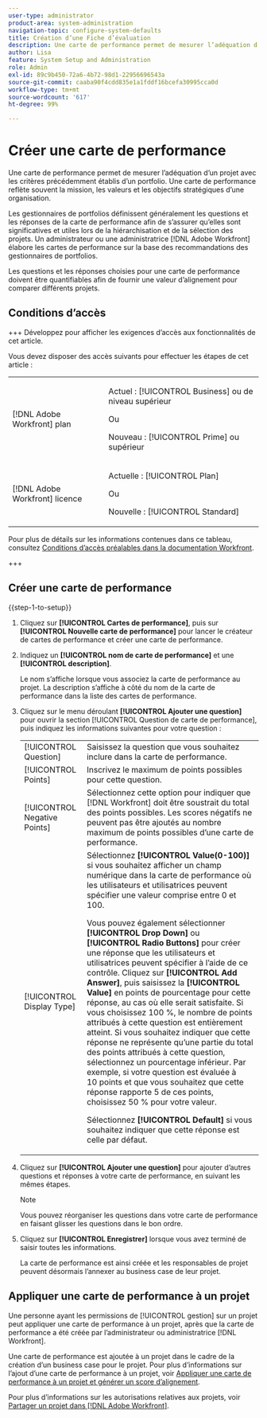 ```yaml
---
user-type: administrator
product-area: system-administration
navigation-topic: configure-system-defaults
title: Création d’une Fiche d’évaluation
description: Une carte de performance permet de mesurer l’adéquation d’un projet avec les critères précédemment établis d’un portfolio. Une carte de performance reflète souvent la mission, les valeurs et les objectifs stratégiques d’une organisation. Les gestionnaires de portfolios définissent généralement les questions et les réponses de la carte de performance afin de s’assurer qu’elles sont significatives et utiles lors de la hiérarchisation et de la sélection des projets. Un administrateur ou une administratrice  [!DNL Adobe Workfront]  élabore les cartes de performance sur la base des recommandations des gestionnaires de portfolios.
author: Lisa
feature: System Setup and Administration
role: Admin
exl-id: 89c9b450-72a6-4b72-98d1-22956696543a
source-git-commit: caaba90f4cdd835e1a1fddf16bcefa30995cca0d
workflow-type: tm+mt
source-wordcount: '617'
ht-degree: 99%

---
```


# Créer une carte de performance

<!--Audited: 01/2024-->

<!--DON'T DELETE, DRAFT OR HIDE THIS ARTICLE. IT IS LINKED TO THE PRODUCT, THROUGH THE CONTEXT SENSITIVE HELP LINKS.-->

Une carte de performance permet de mesurer l’adéquation d’un projet avec les critères précédemment établis d’un portfolio. Une carte de performance reflète souvent la mission, les valeurs et les objectifs stratégiques d’une organisation.

Les gestionnaires de portfolios définissent généralement les questions et les réponses de la carte de performance afin de s’assurer qu’elles sont significatives et utiles lors de la hiérarchisation et de la sélection des projets. Un administrateur ou une administratrice [!DNL Adobe Workfront] élabore les cartes de performance sur la base des recommandations des gestionnaires de portfolios.

Les questions et les réponses choisies pour une carte de performance doivent être quantifiables afin de fournir une valeur d’alignement pour comparer différents projets.

## Conditions d’accès

+++ Développez pour afficher les exigences d’accès aux fonctionnalités de cet article.

Vous devez disposer des accès suivants pour effectuer les étapes de cet article :

<table style="table-layout:auto"> 
 <col> 
 <col> 
 <tbody> 
  <tr> 
   <td role="rowheader">[!DNL Adobe Workfront] plan</td> 
   <td> <p>Actuel : [!UICONTROL Business] ou de niveau supérieur</p> 
   Ou
   <p>Nouveau : [!UICONTROL Prime] ou supérieur</p>
   </td> 
  </tr> 
  <tr> 
   <td role="rowheader">[!DNL Adobe Workfront] licence</td> 
   <td><p>Actuelle : [!UICONTROL Plan]</p>
   Ou
   <p>Nouvelle : [!UICONTROL Standard]</p>
   </td> 
  </tr> 
 </tbody> 
</table>

Pour plus de détails sur les informations contenues dans ce tableau, consultez [Conditions d’accès préalables dans la documentation Workfront](/help/quicksilver/administration-and-setup/add-users/access-levels-and-object-permissions/access-level-requirements-in-documentation.md).

+++

## Créer une carte de performance

{{step-1-to-setup}}

1. Cliquez sur **[!UICONTROL Cartes de performance]**, puis sur **[!UICONTROL Nouvelle carte de performance]** pour lancer le créateur de cartes de performance et créer une carte de performance.

1. Indiquez un **[!UICONTROL nom de carte de performance]** et une **[!UICONTROL description]**.

   Le nom s’affiche lorsque vous associez la carte de performance au projet. La description s’affiche à côté du nom de la carte de performance dans la liste des cartes de performance.

1. Cliquez sur le menu déroulant **[!UICONTROL Ajouter une question]** pour ouvrir la section [!UICONTROL Question de carte de performance], puis indiquez les informations suivantes pour votre question :

   <table style="table-layout:auto"> 
    <col> 
    <col> 
    <tbody> 
     <tr> 
      <td role="rowheader">[!UICONTROL Question]</td> 
      <td>Saisissez la question que vous souhaitez inclure dans la carte de performance.</td> 
     </tr> 
     <tr> 
      <td role="rowheader">[!UICONTROL Points]</td> 
      <td>Inscrivez le maximum de points possibles pour cette question.</td> 
     </tr> 
     <tr> 
      <td role="rowheader">[!UICONTROL Negative Points]</td> 
      <td>Sélectionnez cette option pour indiquer que [!DNL Workfront] doit être soustrait du total des points possibles. Les scores négatifs ne peuvent pas être ajoutés au nombre maximum de points possibles d’une carte de performance.</td> 
     </tr> 
     <tr> 
      <td role="rowheader">[!UICONTROL Display Type]</td> 
      <td>Sélectionnez <strong>[!UICONTROL Value(0-100)]</strong> si vous souhaitez afficher un champ numérique dans la carte de performance où les utilisateurs et utilisatrices peuvent spécifier une valeur comprise entre 0 et 100.<p>Vous pouvez également sélectionner <strong>[!UICONTROL Drop Down]</strong> ou <strong>[!UICONTROL Radio Buttons]</strong> pour créer une réponse que les utilisateurs et utilisatrices peuvent spécifier à l’aide de ce contrôle. Cliquez sur <strong>[!UICONTROL Add Answer]</strong>, puis saisissez la <strong>[!UICONTROL Value]</strong> en points de pourcentage pour cette réponse, au cas où elle serait satisfaite. Si vous choisissez 100 %, le nombre de points attribués à cette question est entièrement atteint. Si vous souhaitez indiquer que cette réponse ne représente qu’une partie du total des points attribués à cette question, sélectionnez un pourcentage inférieur. Par exemple, si votre question est évaluée à 10 points et que vous souhaitez que cette réponse rapporte 5 de ces points, choisissez 50 % pour votre valeur.</p>
      <p>Sélectionnez <strong>[!UICONTROL Default]</strong> si vous souhaitez indiquer que cette réponse est celle par défaut.</strong></p>
     </tr> 
    </tbody> 
   </table>

1. Cliquez sur **[!UICONTROL Ajouter une question]** pour ajouter d’autres questions et réponses à votre carte de performance, en suivant les mêmes étapes.

   >[!NOTE]
   >
   >Vous pouvez réorganiser les questions dans votre carte de performance en faisant glisser les questions dans le bon ordre.

1. Cliquez sur **[!UICONTROL Enregistrer]** lorsque vous avez terminé de saisir toutes les informations.

   La carte de performance est ainsi créée et les responsables de projet peuvent désormais l’annexer au business case de leur projet.

## Appliquer une carte de performance à un projet

Une personne ayant les permissions de [!UICONTROL gestion] sur un projet peut appliquer une carte de performance à un projet, après que la carte de performance a été créée par l’administrateur ou administratrice [!DNL Workfront].

Une carte de performance est ajoutée à un projet dans le cadre de la création d’un business case pour le projet. Pour plus d’informations sur l’ajout d’une carte de performance à un projet, voir [Appliquer une carte de performance à un projet et générer un score d’alignement](../../../manage-work/projects/define-a-business-case/apply-scorecard-to-project-to-generate-alignment-score.md).

Pour plus d’informations sur les autorisations relatives aux projets, voir [Partager un projet dans  [!DNL Adobe Workfront]](../../../workfront-basics/grant-and-request-access-to-objects/share-a-project.md).
